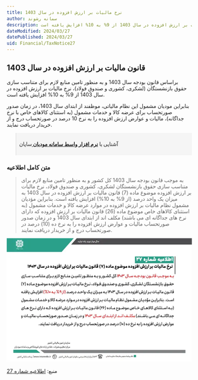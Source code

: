 ```yaml
---
title: نرخ مالیات بر ارزش افزوده در سال 1403
author: سمانه رشوند
description: براساس قانون بودجه سال 1403 و به منظور تامین منابع لازم برای متناسب سازی حقوق بازنشستگان (لشکری، کشوری و صندوق فولاد)، نرخ مالیات بر ارزش افزوده در سال 1403 از 9% به 10% افزایش یافته است.
dateModified: 2024/03/27
datePublished: 2024/03/27
uid: Financial/TaxNotice27
---
```


## قانون مالیات بر ارزش افزوده در سال 1403

براساس قانون بودجه سال 1403 و به منظور تامین منابع لازم برای متناسب سازی حقوق بازنشستگان (لشکری، کشوری و صندوق فولاد)، نرخ مالیات بر ارزش افزوده در سال 1403 از 9% به 10% افزایش یافته است. 

بنابراین مودیان مشمول این نظام مالیاتی، موظفند از ابتدای سال 1403، در زمان صدور صورتحساب برای عرضه کالا و خدمات مشمول (به استثنای کالاهای خاص با نرخ جداگانه)، مالیات و عوارض ارزش افزوده را به نرخ 10 درصد در صورتحساب درج و از خریدار دریافت نمایند.

<blockquote style="background-color:#f5f5f5; padding:0.5rem">
<p><strong>آشنایی با <a href="https://www.hooshkar.com/Software/Sayan/Module/TpTaxGov" target="_blank">نرم افزار واسط سامانه مودیان
</a> سایان</strong></p></blockquote>

### متن کامل اطلاعیه

> به ‌موجب قانون بودجه سال 1403 کل کشور و به منظور تامین منابع لازم برای متناسب سازی حقوق بازنشستگان لشکری، کشوری و صندوق فولاد، نرخ مالیات بر ارزش افزوده موضوع ماده (7) قانون مالیات بر ارزش افزوده در سال 1403 به میزان یک واحد درصد (از 9% به 10%) افزایش یافته است. بنابراین مؤدیان مشمول نظام مالیات بر ارزش افزوده در موارد عرضه کالا و خدمات مشمول (به استثنای کالاهای خاص موضوع ماده (26) قانون مالیات بر ارزش افزوده که دارای نرخ های جداگانه ای می باشند) مکلف اند از ابتدای سال 1403 و در زمان صدور صورتحساب مالیات و عوارض ارزش افزوده را به نرخ ده (10) درصد در صورتحساب درج و از خریدار دریافت نمایند.

![بخشنامه تفویض اختیار بخشودگی جرایم مالیاتی](./Images/TaxNotice27.webp)

منبع: <a href="https://www.intamedia.ir/news/%D8%A7%D8%B7%D9%84%D8%A7%D8%B9%DB%8C%D9%87_%D8%B4%D9%85%D8%A7%D8%B1%D9%87_27_%D9%82%D8%A7%D8%A8%D9%84_%D8%AA%D9%88%D8%AC%D9%87_%D9%81%D8%B9%D8%A7%D9%84%D8%A7%D9%86_%D9%85%D8%AD%D8%AA%D8%B1%D9%85_%D8%A7%D9%82%D8%AA%D8%B5%D8%A7%D8%AF%DB%8C_%D9%85%D8%B4%D9%85%D9%88%D9%84_%D9%86%D8%B8%D8%A7%D9%85_%D9%85%D8%A7%D9%84%DB%8C%D8%A7%D8%AA_%D8%A8%D8%B1_%D8%A7%D8%B1%D8%B2%D8%B4_%D8%A7%D9%81%D8%B2%D9%88%D8%AF%D9%87" target="_blank">اطلاعیه شماره 27</a>